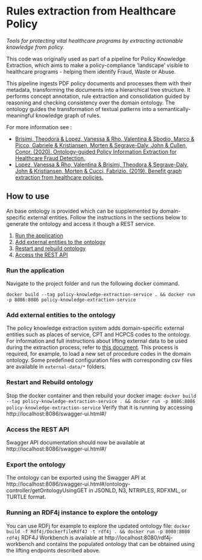 # Rules extraction from Healthcare Policy

*Tools for protecting vital healthcare programs by extracting actionable knowledge from policy.*

This code was originally used as part of a pipeline for Policy Knowledge Extraction, which aims to make a
policy-compliance ‘landscape’ visible to healthcare programs - helping them identify Fraud, Waste or Abuse. 

This pipeline ingests PDF policy documents and processes them with their metadata, transforming the documents into
a hierarchical tree structure. It performs concept annotation, rule extraction and consolidation guided by reasoning
and checking consistency over the domain ontology. The ontology guides the transformation of textual patterns into a
semantically-meaningful knowledge graph of rules. 

For more information see :

- [Brisimi, Theodora & Lopez, Vanessa & Rho, Valentina & Sbodio, Marco & Picco, Gabriele & Kristiansen, Morten & Segrave-Daly, John & Cullen, Conor. (2020). Ontology-guided Policy Information Extraction for Healthcare Fraud Detection.](https://doi.org/10.3233/shti200287)
- [Lopez, Vanessa & Rho, Valentina & Brisimi, Theodora & Segrave-Daly, John & Kristiansen, Morten & Cucci, Fabrizio. (2019). Benefit graph extraction from healthcare policies.](https://www.researchgate.net/publication/334573678_Benefit_graph_extraction_from_healthcare_policies)

## How to use

An base ontology is provided which can be supplemented by domain-specific external entities. Follow the instructions in
the sections below to generate the ontology and access it though a REST service.

1. [Run the application](#run-the-application)
2. [Add external entities to the ontology](#add-external-entities-to-the-ontology)
3. [Restart and rebuild ontology](#restart-and-rebuild-ontology)
4. [Access the REST API](#access-the-rest-api)

### Run the application
Navigate to the project folder and run the following docker command.

`docker build --tag policy-knowledge-extraction-service . && docker run -p 8086:8086 policy-knowledge-extraction-service`

### Add external entities to the ontology
The policy knowledge extraction system adds domain-specific external entities such as places of service, CPT and HCPCS codes to the ontology.
For information and full instructions about lifting external data to be used during the extraction process, refer to [this document](/docs/external-entities-and-lifting.md). This process is required, for example, to
load a new set of procedure codes in the domain ontology. Some predefined configuration files with corresponding csv
files are available in `external-data/*` folders.

### Restart and Rebuild ontology
Stop the docker container and then rebuild your docker image:
`docker build --tag policy-knowledge-extraction-service . && docker run -p 8086:8086 policy-knowledge-extraction-service`
Verify that it is running by accessing http://localhost:8086/swagger-ui.html#/

### Access the REST API
Swagger API documentation should now be available at http://localhost:8086/swagger-ui.html#/

### Export the ontology
The ontology can be exported using the Swagger API at http://localhost:8086/swagger-ui.html#/ontology-controller/getOntologyUsingGET
in JSONLD, N3, NTRIPLES, RDFXML, or TURTLE format.

### Running an RDF4j instance to explore the ontology
You can use RDFj for example to explore the updated ontology file:
`docker build -f Rdf4j/DockerfileRdf4J -t rdf4j . && docker run -p 8080:8080 rdf4j`
RDF4J Workbench is available at http://localhost:8080/rdf4j-workbench and contains the populated ontology that can be obtained using the lifting endpoints described above.
